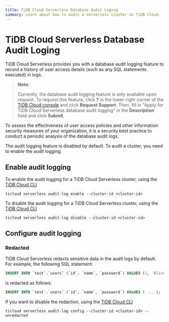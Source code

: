 ```yaml
---
title: TiDB Cloud Serverless Database Audit Loging
summary: Learn about how to audit a serverless cluster in TiDB Cloud.
---
```


# TiDB Cloud Serverless Database Audit Loging

TiDB Cloud Serverless provides you with a database audit logging feature to record a history of user access details (such as any SQL statements executed) in logs.

> **Note:**
>
> Currently, the database audit logging feature is only available upon request. To request this feature, click **?** in the lower-right corner of the [TiDB Cloud console](https://tidbcloud.com) and click **Request Support**. Then, fill in "Apply for TiDB Cloud Serverless database audit logging" in the **Description** field and click **Submit**.

To assess the effectiveness of user access policies and other information security measures of your organization, it is a security best practice to conduct a periodic analysis of the database audit logs.

The audit logging feature is disabled by default. To audit a cluster, you need to enable the audit logging.

## Enable audit logging

To enable the audit logging for a TiDB Cloud Serverless cluster, using the [TiDB Cloud CLI](/tidb-cloud/cli-reference.md)

```shell
ticloud serverless audit-log enable --cluster-id <cluster-id>
```

To disable the audit logging for a TiDB Cloud Serverless cluster, using the [TiDB Cloud CLI](/tidb-cloud/cli-reference.md)

```shell
ticloud serverless audit-log disable --cluster-id <cluster-id>
```


## Configure audit logging

### Redacted

TiDB Cloud Serverless redacts sensitive data in the audit logs by default. For example, the following SQL statement:

```sql 
INSERT INTO `test`.`users` (`id`, `name`, `password`) VALUES (1, 'Alice', '123456');
```

is redacted as follows:

```sql
INSERT INTO `test`.`users` (`id`, `name`, `password`) VALUES ( ... );
```

If you want to disable the redaction, using the [TiDB Cloud CLI](/tidb-cloud/cli-reference.md)

```shell
ticloud serverless audit-log config --cluster-id <cluster-id> --unredacted
```
